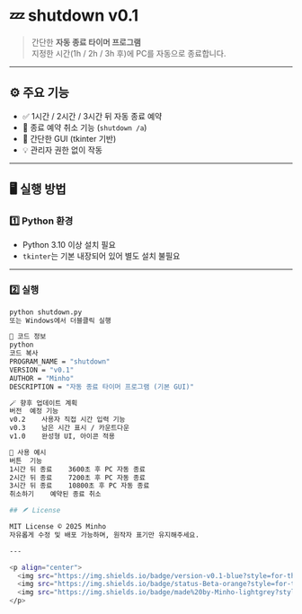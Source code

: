 # 💤 shutdown v0.1

> 간단한 **자동 종료 타이머 프로그램**  
> 지정한 시간(1h / 2h / 3h 후)에 PC를 자동으로 종료합니다.

---

## ⚙️ 주요 기능

- ✅ 1시간 / 2시간 / 3시간 뒤 자동 종료 예약  
- 🚫 종료 예약 취소 기능 (`shutdown /a`)  
- 🧩 간단한 GUI (tkinter 기반)  
- 💡 관리자 권한 없이 작동  

---

## 🖥️ 실행 방법

### 1️⃣ Python 환경
- Python 3.10 이상 설치 필요  
- `tkinter`는 기본 내장되어 있어 별도 설치 불필요  

---

### 2️⃣ 실행
```bash
python shutdown.py
또는 Windows에서 더블클릭 실행

📜 코드 정보
python
코드 복사
PROGRAM_NAME = "shutdown"
VERSION = "v0.1"
AUTHOR = "Minho"
DESCRIPTION = "자동 종료 타이머 프로그램 (기본 GUI)"

🪄 향후 업데이트 계획
버전	예정 기능
v0.2	사용자 직접 시간 입력 기능
v0.3	남은 시간 표시 / 카운트다운
v1.0	완성형 UI, 아이콘 적용

🧠 사용 예시
버튼	기능
1시간 뒤 종료	3600초 후 PC 자동 종료
2시간 뒤 종료	7200초 후 PC 자동 종료
3시간 뒤 종료	10800초 후 PC 자동 종료
취소하기	예약된 종료 취소

## 🪶 License

MIT License © 2025 Minho  
자유롭게 수정 및 배포 가능하며, 원작자 표기만 유지해주세요.

---

<p align="center">
  <img src="https://img.shields.io/badge/version-v0.1-blue?style=for-the-badge">
  <img src="https://img.shields.io/badge/status-Beta-orange?style=for-the-badge">
  <img src="https://img.shields.io/badge/made%20by-Minho-lightgrey?style=for-the-badge">
</p>
